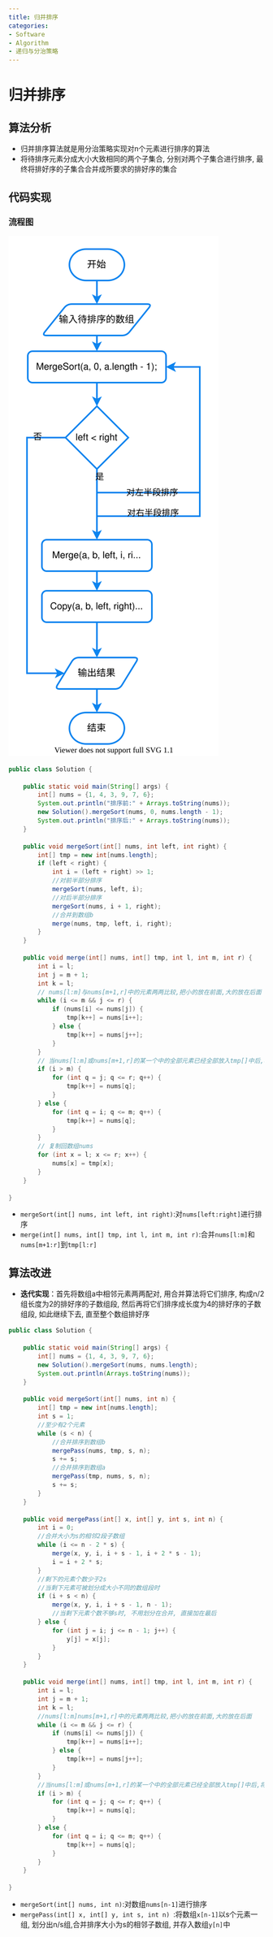 ```yaml
---
title: 归并排序
categories:
- Software
- Algorithm
- 递归与分治策略
---
```

# 归并排序

## 算法分析

- 归并排序算法就是用分治策略实现对n个元素进行排序的算法
- 将待排序元素分成大小大致相同的两个子集合, 分别对两个子集合进行排序, 最终将排好序的子集合合并成所要求的排好序的集合

## 代码实现

### 流程图

![](https://raw.githubusercontent.com/LuShan123888/Files/main/Pictures/2020-12-10-2020-11-08-Flowchart-4824882.svg)

```java
public class Solution {

    public static void main(String[] args) {
        int[] nums = {1, 4, 3, 9, 7, 6};
        System.out.println("排序前:" + Arrays.toString(nums));
        new Solution().mergeSort(nums, 0, nums.length - 1);
        System.out.println("排序后:" + Arrays.toString(nums));
    }

    public void mergeSort(int[] nums, int left, int right) {
        int[] tmp = new int[nums.length];
        if (left < right) {
            int i = (left + right) >> 1;
            //对前半部分排序
            mergeSort(nums, left, i);
            //对后半部分排序
            mergeSort(nums, i + 1, right);
            //合并到数组b
            merge(nums, tmp, left, i, right);
        }
    }

    public void merge(int[] nums, int[] tmp, int l, int m, int r) {
        int i = l;
        int j = m + 1;
        int k = l;
        // nums[l:m]与nums[m+1,r]中的元素两两比较,把小的放在前面,大的放在后面
        while (i <= m && j <= r) {
            if (nums[i] <= nums[j]) {
                tmp[k++] = nums[i++];
            } else {
                tmp[k++] = nums[j++];
            }
        }
        // 当nums[l:m]或nums[m+1,r]的某一个中的全部元素已经全部放入tmp[]中后,将另一个接在tmp[]的最后
        if (i > m) {
            for (int q = j; q <= r; q++) {
                tmp[k++] = nums[q];
            }
        } else {
            for (int q = i; q <= m; q++) {
                tmp[k++] = nums[q];
            }
        }
        // 复制回数组nums
        for (int x = l; x <= r; x++) {
            nums[x] = tmp[x];
        }
    }

}
```

- `mergeSort(int[] nums, int left, int right)`:对`nums[left:right]`进行排序
- `merge(int[] nums, int[] tmp, int l, int m, int r)`:合并`nums[l:m]`和`nums[m+1:r]`到`tmp[l:r]`

## 算法改进

- **迭代实现**：首先将数组a中相邻元素两两配对, 用合并算法将它们排序, 构成n/2组长度为2的排好序的子数组段, 然后再将它们排序成长度为4的排好序的子数组段, 如此继续下去, 直至整个数组排好序

```java
public class Solution {

    public static void main(String[] args) {
        int[] nums = {1, 4, 3, 9, 7, 6};
        new Solution().mergeSort(nums, nums.length);
        System.out.println(Arrays.toString(nums));
    }

    public void mergeSort(int[] nums, int n) {
        int[] tmp = new int[nums.length];
        int s = 1;
        //至少有2个元素
        while (s < n) {
            //合并排序到数组b
            mergePass(nums, tmp, s, n);
            s += s;
            //合并排序到数组a
            mergePass(tmp, nums, s, n);
            s += s;
        }
    }

    public void mergePass(int[] x, int[] y, int s, int n) {
        int i = 0;
        //合并大小为s的相邻2段子数组
        while (i <= n - 2 * s) {
            merge(x, y, i, i + s - 1, i + 2 * s - 1);
            i = i + 2 * s;
        }
        //剩下的元素个数少于2s
        //当剩下元素可被划分成大小不同的数组段时
        if (i + s < n) {
            merge(x, y, i, i + s - 1, n - 1);
            //当剩下元素个数不够s时, 不用划分在合并, 直接加在最后
        } else {
            for (int j = i; j <= n - 1; j++) {
                y[j] = x[j];
            }
        }
    }

    public void merge(int[] nums, int[] tmp, int l, int m, int r) {
        int i = l;
        int j = m + 1;
        int k = l;
        //nums[l:m]nums[m+1,r]中的元素两两比较,把小的放在前面,大的放在后面
        while (i <= m && j <= r) {
            if (nums[i] <= nums[j]) {
                tmp[k++] = nums[i++];
            } else {
                tmp[k++] = nums[j++];
            }
        }
        //当nums[l:m]或nums[m+1,r]的某一个中的全部元素已经全部放入tmp[]中后,将另一个接在tmp[]的最后
        if (i > m) {
            for (int q = j; q <= r; q++) {
                tmp[k++] = nums[q];
            }
        } else {
            for (int q = i; q <= m; q++) {
                tmp[k++] = nums[q];
            }
        }
    }

}
```

- `mergeSort(int[] nums, int n)`:对数组`nums[n-1]`进行排序
- `mergePass(int[] x, int[] y, int s, int n) `:将数组`x[n-1]`以s个元素一组, 划分出n/s组,合并排序大小为s的相邻子数组, 并存入数组`y[n]`中
